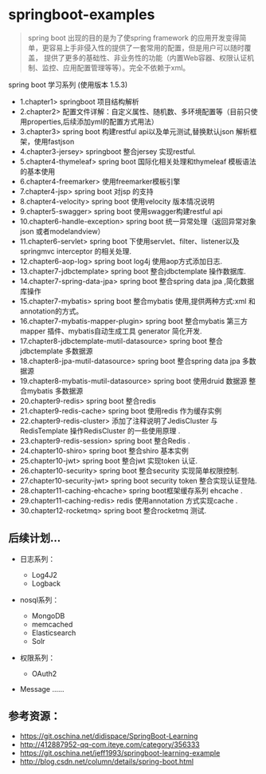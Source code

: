 # springboot-examples
> spring boot 出现的目的是为了使spring  framework 的应用开发变得简单，更容易上手非侵入性的提供了一套常用的配置，但是用户可以随时覆盖，
  提供了更多的基础性、非业务性的功能（内置Web容器、权限认证机制、监控、应用配置管理等等）。完全不依赖于xml。 

spring boot 学习系列 (使用版本 1.5.3)

* 1.chapter1> springboot 项目结构解析 
* 2.chapter2> 配置文件详解：自定义属性、随机数、多环境配置等（目前只使用properties,后续添加yml的配置方式用法）
* 3.chapter3> spring boot 构建restful api以及单元测试,替换默认json 解析框架，使用fastjson
* 4.chapter3-jersey> springboot 整合jersey 实现restful. 
* 5.chapter4-thymeleaf> spring boot 国际化相关处理和thymeleaf 模板语法的基本使用 
* 6.chapter4-freemarker> 使用freemarker模板引擎 
* 7.chapter4-jsp> spring boot 对jsp 的支持 
* 8.chapter4-velocity> spring boot 使用velocity 版本情况说明 
* 9.chapter5-swagger> spring boot 使用swagger构建restful api 
* 10.chapter6-handle-exception> spring boot 统一异常处理（返回异常对象json 或者modelandview） 
* 11.chapter6-servlet> spring boot 下使用servlet、filter、listener以及springmvc interceptor 的相关处理.
* 12.chapter6-aop-log> spring boot log4j 使用aop方式添加日志.
* 13.chapter7-jdbctemplate> spring boot 整合jdbctemplate 操作数据库. 
* 14.chapter7-spring-data-jpa> spring boot 整合spring data jpa ,简化数据库操作 
* 15.chapter7-mybatis> spring boot 整合mybatis 使用,提供两种方式:xml 和annotation的方式。 
* 16.chapter7-mybatis-mapper-plugin> spring boot 整合mybatis 第三方mapper 插件、mybatis自动生成工具 generator 简化开发. 
* 17.chapter8-jdbctemplate-mutil-datasource> spring boot 整合jdbctemplate 多数据源 
* 18.chapter8-jpa-mutil-datasource> spring boot 整合spring data jpa 多数据源 
* 19.chapter8-mybatis-mutil-datasource> spring boot 使用druid 数据源 整合mybatis 多数据源 
* 20.chapter9-redis> spring boot 整合redis 
* 21.chapter9-redis-cache> spring boot 使用redis 作为缓存实例 
* 22.chapter9-redis-cluster> 添加了注释说明了JedisCluster 与RedisTemplate 操作RedisCluster 的一些使用原理 .
* 23.chapter9-redis-session> spring boot 整合Redis .
* 24.chapter10-shiro> spring boot 整合shiro 基本实例
* 25.chapter10-jwt> spring boot 整合jwt 实现token 认证.	
* 26.chapter10-security> spring boot 整合security 实现简单权限控制.	
* 27.chapter10-security-jwt> spring boot security token 整合实现认证登陆.
* 28.chapter11-caching-ehcache> spring boot框架缓存系列 ehcache .
* 29.chapter11-caching-redis> redis 使用annotation 方式实现cache .
* 30.chapter12-rocketmq> spring boot 整合rocketmq 测试.	

## 后续计划...
* 日志系列：
     *  Log4J2
     *  Logback  
* nosql系列：
     *  MongoDB
     *  memcached
     *  Elasticsearch
     *  Solr
* 权限系列：
     *  OAuth2

* Message ......     
     
## 参考资源：
* https://git.oschina.net/didispace/SpringBoot-Learning
* http://412887952-qq-com.iteye.com/category/356333
* https://git.oschina.net/jeff1993/springboot-learning-example
* http://blog.csdn.net/column/details/spring-boot.html


